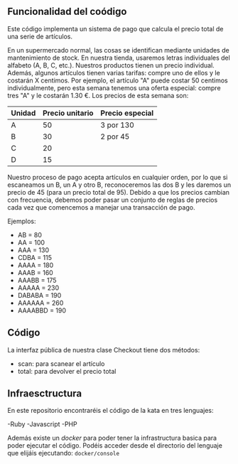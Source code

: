 
## Funcionalidad del coódigo

Este código implementa un sistema de pago que calcula el precio total de una serie de artículos.

En un supermercado normal, las cosas se identifican mediante unidades de mantenimiento de stock. En nuestra tienda, usaremos letras individuales del alfabeto (A, B, C, etc.). Nuestros productos tienen un precio individual. Además, algunos artículos tienen varias tarifas: compre uno de ellos y le costarán X centimos. Por ejemplo, el artículo "A" puede costar 50 centimos individualmente, pero esta semana tenemos una oferta especial: compre tres "A" y le costarán 1.30 €. Los precios de esta semana son:


| Unidad | Precio unitario | Precio especial |
|--------|-----------------|-----------------|
|   A    |        50       |    3 por 130    |
|   B    |        30       |    2 por 45     |
|   C    |        20       |                 |
|   D    |        15       |                 |

Nuestro proceso de pago acepta artículos en cualquier orden, por lo que si escaneamos un B, un A y otro B, reconoceremos las dos B y les daremos un precio de 45 (para un precio total de 95). Debido a que los precios cambian con frecuencia, debemos poder pasar un conjunto de reglas de precios cada vez que comencemos a manejar una transacción de pago.

Ejemplos:

- AB = 80
- AA = 100
- AAA = 130
- CDBA = 115
- AAAA = 180
- AAAB = 160
- AAABB = 175
- AAAAA = 230
- DABABA = 190
- AAAAAA = 260
- AAAABBD = 190


## Código

La interfaz pública de nuestra clase Checkout tiene dos métodos:
- scan: para scanear el artículo
- total: para devolver el precio total

## Infraesctructura

En este repositorio encontraréis el código de la kata en tres lenguajes:

-Ruby
-Javascript
-PHP

Además existe un *docker* para poder tener la infrastructura basica para poder ejecutar el código. Podéis acceder desde el directorio del lenguaje que elijáis ejecutando: `docker/console`

